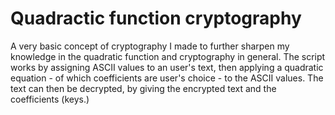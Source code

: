 # Quadractic function cryptography
A very basic concept of cryptography I made to further sharpen my knowledge in the quadratic function and cryptography in general.
The script works by assigning ASCII values to an user's text, then applying a quadratic equation - of which coefficients are user's choice - to the ASCII values. The text can then be decrypted, by giving the encrypted text and the coefficients (keys.)